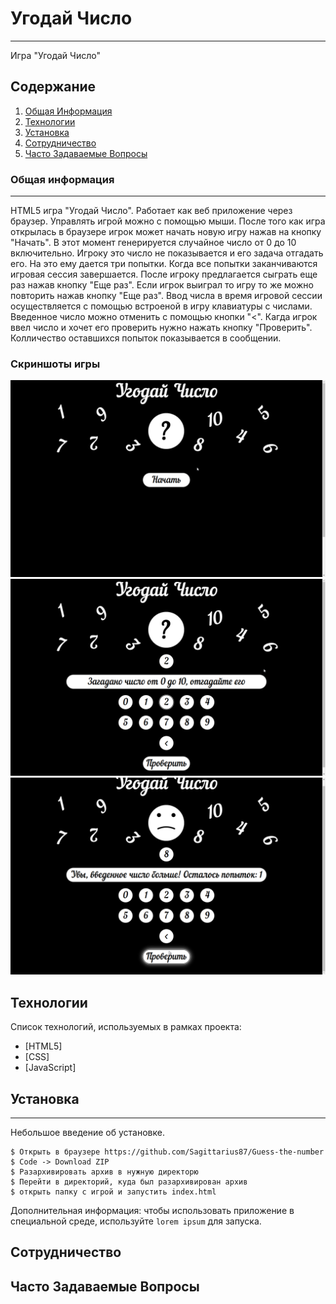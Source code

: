 # Угодай Число
***
Игра "Угодай Число"
## Содержание
1. [Общая Информация](#general-info)
2. [Технологии](#technologies)
3. [Установка](#installation)
4. [Сотрудничество](#collaboration)
5. [Часто Задаваемые Вопросы](#faqs)
### Общая информация
***
HTML5 игра "Угодай Число". Работает как веб приложение через браузер. Управлять игрой можно с помощью мыши. После того как игра открылась в браузере игрок может начать новую игру нажав на кнопку "Начать". В этот момент генерируется случайное число от 0 до 10 включительно. Игроку это число не показывается и его задача отгадать его. На это ему дается три попытки. Когда все попытки заканчиваются игровая сессия завершается. После игроку предлагается сыграть еще раз нажав кнопку "Еще раз". Если игрок выиграл то игру то же можно повторить нажав кнопку "Еще раз". Ввод числа в время игровой сессии осуществляется с помощью встроеной в игру клавиатуры с числами. Введенное число можно отменить с помощью кнопки "<". Кагда игрок ввел число и хочет его проверить нужно нажать кнопку "Проверить". Колличество оставшихся попыток показывается в сообщении.
### Скриншоты игры
![Screenshot 1](screenshot\Screenshot_2023-11-13_22-04-49.png)
![Screenshot 2](screenshot\Screenshot_2023-11-13_22-04-54.png)
![Screenshot 3](screenshot\Screenshot_2023-11-13_22-05-12.png)
## Технологии
Список технологий, используемых в рамках проекта:
* [HTML5]
* [CSS]
* [JavaScript]
## Установка
***
Небольшое введение об установке.
```
$ Открыть в браузере https://github.com/Sagittarius87/Guess-the-number
$ Code -> Download ZIP
$ Разархивировать архив в нужную директорю 
$ Перейти в директорий, куда был разархивирован архив
$ открыть папку с игрой и запустить index.html
```
Дополнительная информация: чтобы использовать приложение в специальной среде, используйте ```lorem ipsum``` для запуска.
## Сотрудничество
## Часто Задаваемые Вопросы
